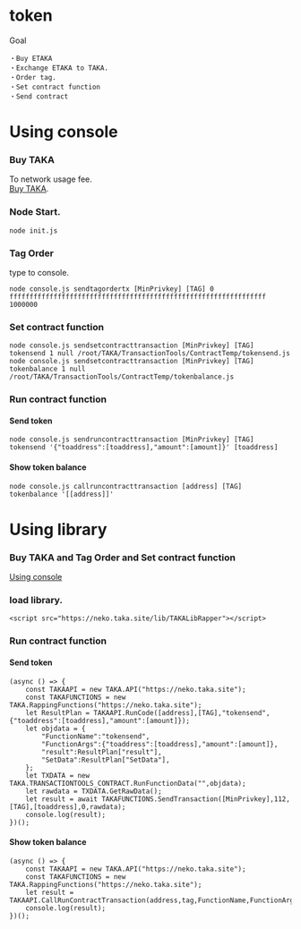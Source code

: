 token
====

Goal

	・Buy ETAKA
	・Exchange ETAKA to TAKA.
	・Order tag.
	・Set contract function
	・Send contract



# Using console

### Buy TAKA
To network usage fee.<br>
[Buy TAKA](https://github.com/uzuracanfly/TAKA/blob/master/doc/example/BuyTAKA.md).

### Node Start.

	node init.js

### Tag Order
type to console.

	node console.js sendtagordertx [MinPrivkey] [TAG] 0 ffffffffffffffffffffffffffffffffffffffffffffffffffffffffffffffff 1000000

### Set contract function
	node console.js sendsetcontracttransaction [MinPrivkey] [TAG] tokensend 1 null /root/TAKA/TransactionTools/ContractTemp/tokensend.js
	node console.js sendsetcontracttransaction [MinPrivkey] [TAG] tokenbalance 1 null /root/TAKA/TransactionTools/ContractTemp/tokenbalance.js

### Run contract function

#### Send token
	node console.js sendruncontracttransaction [MinPrivkey] [TAG] tokensend '{"toaddress":[toaddress],"amount":[amount]}' [toaddress]

#### Show token balance
	node console.js callruncontracttransaction [address] [TAG] tokenbalance '[[address]]'




# Using library

### Buy TAKA and Tag Order and Set contract function
[Using console](https://github.com/uzuracanfly/TAKA/blob/master/doc/example/token.md#using-console)

### load library.

	<script src="https://neko.taka.site/lib/TAKALibRapper"></script>

### Run contract function

#### Send token
	(async () => {
		const TAKAAPI = new TAKA.API("https://neko.taka.site");
		const TAKAFUNCTIONS = new TAKA.RappingFunctions("https://neko.taka.site");
		let ResultPlan = TAKAAPI.RunCode([address],[TAG],"tokensend",{"toaddress":[toaddress],"amount":[amount]});
		let objdata = {
			"FunctionName":"tokensend",
			"FunctionArgs":{"toaddress":[toaddress],"amount":[amount]},
			"result":ResultPlan["result"],
			"SetData":ResultPlan["SetData"],
		};
		let TXDATA = new TAKA.TRANSACTIONTOOLS_CONTRACT.RunFunctionData("",objdata);
		let rawdata = TXDATA.GetRawData();
		let result = await TAKAFUNCTIONS.SendTransaction([MinPrivkey],112,[TAG],[toaddress],0,rawdata);
		console.log(result);
	})();

#### Show token balance
	(async () => {
		const TAKAAPI = new TAKA.API("https://neko.taka.site");
		const TAKAFUNCTIONS = new TAKA.RappingFunctions("https://neko.taka.site");
		let result = TAKAAPI.CallRunContractTransaction(address,tag,FunctionName,FunctionArgs,AddressIndexs,lastonly);
		console.log(result);
	})();